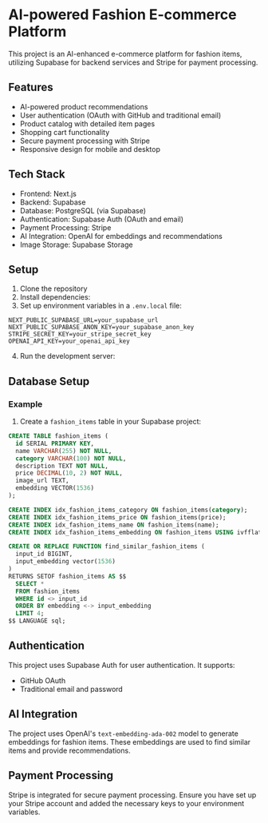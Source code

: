 # AI-powered Fashion E-commerce Platform

This project is an AI-enhanced e-commerce platform for fashion items, utilizing Supabase for backend services and Stripe for payment processing.

## Features

- AI-powered product recommendations
- User authentication (OAuth with GitHub and traditional email)
- Product catalog with detailed item pages
- Shopping cart functionality
- Secure payment processing with Stripe
- Responsive design for mobile and desktop

## Tech Stack

- Frontend: Next.js
- Backend: Supabase
- Database: PostgreSQL (via Supabase)
- Authentication: Supabase Auth (OAuth and email)
- Payment Processing: Stripe
- AI Integration: OpenAI for embeddings and recommendations
- Image Storage: Supabase Storage

## Setup

1. Clone the repository
2. Install dependencies:
3. Set up environment variables in a `.env.local` file:
   
`NEXT_PUBLIC_SUPABASE_URL=your_supabase_url
NEXT_PUBLIC_SUPABASE_ANON_KEY=your_supabase_anon_key
STRIPE_SECRET_KEY=your_stripe_secret_key
OPENAI_API_KEY=your_openai_api_key`

4. Run the development server:

## Database Setup

### Example
1. Create a `fashion_items` table in your Supabase project:

```sql
CREATE TABLE fashion_items (
  id SERIAL PRIMARY KEY,
  name VARCHAR(255) NOT NULL,
  category VARCHAR(100) NOT NULL,
  description TEXT NOT NULL,
  price DECIMAL(10, 2) NOT NULL,
  image_url TEXT,
  embedding VECTOR(1536)
);

CREATE INDEX idx_fashion_items_category ON fashion_items(category);
CREATE INDEX idx_fashion_items_price ON fashion_items(price);
CREATE INDEX idx_fashion_items_name ON fashion_items(name);
CREATE INDEX idx_fashion_items_embedding ON fashion_items USING ivfflat (embedding vector_cosine_ops);

CREATE OR REPLACE FUNCTION find_similar_fashion_items (
  input_id BIGINT, 
  input_embedding vector(1536)
) 
RETURNS SETOF fashion_items AS $$
  SELECT *
  FROM fashion_items
  WHERE id <> input_id
  ORDER BY embedding <-> input_embedding
  LIMIT 4;
$$ LANGUAGE sql;
```
## Authentication

This project uses Supabase Auth for user authentication. It supports:

- GitHub OAuth
- Traditional email and password

## AI Integration

The project uses OpenAI's `text-embedding-ada-002` model to generate embeddings for fashion items. These embeddings are used to find similar items and provide recommendations.

## Payment Processing

Stripe is integrated for secure payment processing. Ensure you have set up your Stripe account and added the necessary keys to your environment variables.



